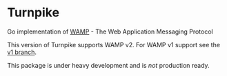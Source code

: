 Turnpike
========

Go implementation of [WAMP](http://www.wamp.ws/) - The Web Application Messaging Protocol

This version of Turnpike supports WAMP v2. For WAMP v1 support see the [v1 branch](https://github.com/jcelliott/turnpike/tree/v1).

This package is under heavy development and is *not* production ready.
